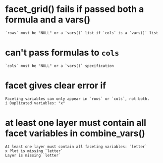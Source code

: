 # facet_grid() fails if passed both a formula and a vars()

    `rows` must be "NULL" or a `vars()` list if `cols` is a `vars()` list

# can't pass formulas to `cols`

    `cols` must be "NULL" or a `vars()` specification

# facet gives clear error if 

    Faceting variables can only appear in `rows` or `cols`, not both.
    i Duplicated variables: "x"

# at least one layer must contain all facet variables in combine_vars()

    At least one layer must contain all faceting variables: `letter`
    x Plot is missing `letter`
    Layer is missing `letter`

